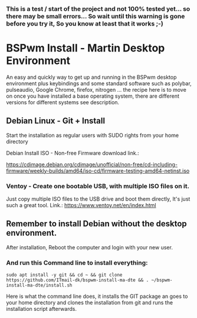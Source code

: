 ### This is a test / start of the project and not 100% tested yet... so there may be small errors... So wait until this warning is gone before you try it, So you know at least that it works ;-)

# BSPwm Install - Martin Desktop Environment
An easy and quickly way to get up and running in the BSPwm desktop environment plus keybindings and some standard software such as polybar, pulseaudio, Google Chrome, firefox, nitrogen ... the recipe here is to move on once you have installed a base operating system, there are different versions for different systems see description.


## Debian Linux - Git + Install
Start the installation as regular users with SUDO rights from your home directory

Debian Install ISO - Non-free Firmware download link.: 

https://cdimage.debian.org/cdimage/unofficial/non-free/cd-including-firmware/weekly-builds/amd64/iso-cd/firmware-testing-amd64-netinst.iso

### Ventoy - Create one bootable USB, with multiple ISO files on it.
Just copy multiple ISO files to the USB drive and boot them directly, It's just such a great tool.
Link.: https://www.ventoy.net/en/index.html

## Remember to install Debian without the desktop environment.
After installation, Reboot the computer and login with your new user.

### And run this Command line to install everything:

```sudo apt install -y git && cd ~ && git clone https://github.com/ITmail-dk/bspwm-install-ma-dte && . ~/bspwm-install-ma-dte/install.sh```

Here is what the command line does, it installs the GIT package an goes to your home directory and clones the installation from git and runs the installation script afterwards.
